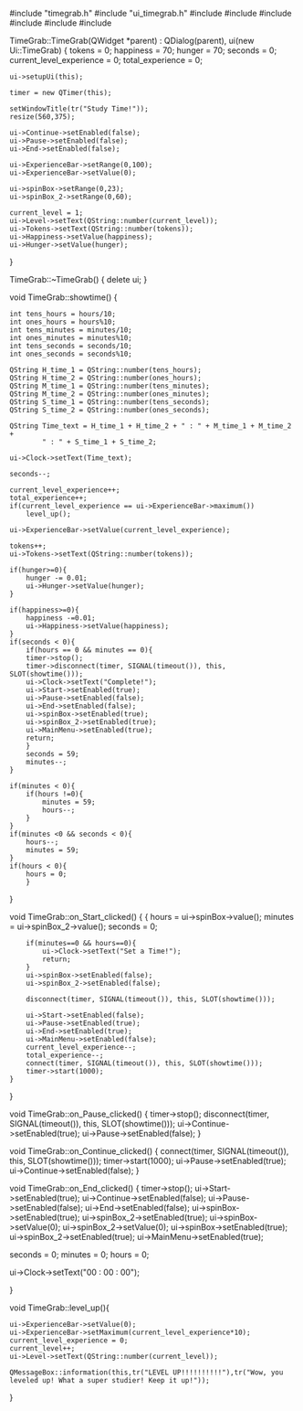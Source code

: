 #include "timegrab.h"
#include "ui_timegrab.h"
#include <QMessageBox>
#include <QString>
#include <QTimer>
#include <QtCore>
#include <QtGui>
#include <QDialog>

TimeGrab::TimeGrab(QWidget *parent) :
    QDialog(parent),
    ui(new Ui::TimeGrab)
{
    tokens = 0;
    happiness = 70;
    hunger = 70;
    seconds = 0;
    current_level_experience = 0;
    total_experience = 0;

    ui->setupUi(this);

    timer = new QTimer(this);

    setWindowTitle(tr("Study Time!"));
    resize(560,375);

    ui->Continue->setEnabled(false);
    ui->Pause->setEnabled(false);
    ui->End->setEnabled(false);

    ui->ExperienceBar->setRange(0,100);
    ui->ExperienceBar->setValue(0);

    ui->spinBox->setRange(0,23);
    ui->spinBox_2->setRange(0,60);

    current_level = 1;
    ui->Level->setText(QString::number(current_level));
    ui->Tokens->setText(QString::number(tokens));
    ui->Happiness->setValue(happiness);
    ui->Hunger->setValue(hunger);
}

TimeGrab::~TimeGrab()
{
    delete ui;
}

void TimeGrab::showtime()
{

    int tens_hours = hours/10;
    int ones_hours = hours%10;
    int tens_minutes = minutes/10;
    int ones_minutes = minutes%10;
    int tens_seconds = seconds/10;
    int ones_seconds = seconds%10;

    QString H_time_1 = QString::number(tens_hours);
    QString H_time_2 = QString::number(ones_hours);
    QString M_time_1 = QString::number(tens_minutes);
    QString M_time_2 = QString::number(ones_minutes);
    QString S_time_1 = QString::number(tens_seconds);
    QString S_time_2 = QString::number(ones_seconds);

    QString Time_text = H_time_1 + H_time_2 + " : " + M_time_1 + M_time_2 +
            " : " + S_time_1 + S_time_2;

    ui->Clock->setText(Time_text);

    seconds--;

    current_level_experience++;
    total_experience++;
    if(current_level_experience == ui->ExperienceBar->maximum())
        level_up();

    ui->ExperienceBar->setValue(current_level_experience);

    tokens++;
    ui->Tokens->setText(QString::number(tokens));

    if(hunger>=0){
        hunger -= 0.01;
        ui->Hunger->setValue(hunger);
    }

    if(happiness>=0){
        happiness -=0.01;
        ui->Happiness->setValue(happiness);
    }
    if(seconds < 0){
        if(hours == 0 && minutes == 0){
        timer->stop();
        timer->disconnect(timer, SIGNAL(timeout()), this, SLOT(showtime()));
        ui->Clock->setText("Complete!");
        ui->Start->setEnabled(true);
        ui->Pause->setEnabled(false);
        ui->End->setEnabled(false);
        ui->spinBox->setEnabled(true);
        ui->spinBox_2->setEnabled(true);
        ui->MainMenu->setEnabled(true);
        return;
        }
        seconds = 59;
        minutes--;
    }

    if(minutes < 0){
        if(hours !=0){
            minutes = 59;
            hours--;
        }
    }
    if(minutes <0 && seconds < 0){
        hours--;
        minutes = 59;
    }
    if(hours < 0){
        hours = 0;
        }
}

void TimeGrab::on_Start_clicked()
{
    {
        hours = ui->spinBox->value();
        minutes = ui->spinBox_2->value();
        seconds = 0;

        if(minutes==0 && hours==0){
            ui->Clock->setText("Set a Time!");
            return;
        }
        ui->spinBox->setEnabled(false);
        ui->spinBox_2->setEnabled(false);

        disconnect(timer, SIGNAL(timeout()), this, SLOT(showtime()));

        ui->Start->setEnabled(false);
        ui->Pause->setEnabled(true);
        ui->End->setEnabled(true);
        ui->MainMenu->setEnabled(false);
        current_level_experience--;
        total_experience--;
        connect(timer, SIGNAL(timeout()), this, SLOT(showtime()));
        timer->start(1000);
    }
}

void TimeGrab::on_Pause_clicked()
{
    timer->stop();
    disconnect(timer, SIGNAL(timeout()), this, SLOT(showtime()));
    ui->Continue->setEnabled(true);
    ui->Pause->setEnabled(false);
}

void TimeGrab::on_Continue_clicked()
{
    connect(timer, SIGNAL(timeout()), this, SLOT(showtime()));
    timer->start(1000);
    ui->Pause->setEnabled(true);
    ui->Continue->setEnabled(false);
}

void TimeGrab::on_End_clicked()
{
  timer->stop();
  ui->Start->setEnabled(true);
  ui->Continue->setEnabled(false);
  ui->Pause->setEnabled(false);
  ui->End->setEnabled(false);
  ui->spinBox->setEnabled(true);
  ui->spinBox_2->setEnabled(true);
  ui->spinBox->setValue(0);
  ui->spinBox_2->setValue(0);
  ui->spinBox->setEnabled(true);
  ui->spinBox_2->setEnabled(true);
  ui->MainMenu->setEnabled(true);

  seconds = 0;
  minutes = 0;
  hours = 0;

  ui->Clock->setText("00 : 00 : 00");

}

void TimeGrab::level_up(){

    ui->ExperienceBar->setValue(0);
    ui->ExperienceBar->setMaximum(current_level_experience*10);
    current_level_experience = 0;
    current_level++;
    ui->Level->setText(QString::number(current_level));

    QMessageBox::information(this,tr("LEVEL UP!!!!!!!!!!"),tr("Wow, you leveled up! What a super studier! Keep it up!"));

}

